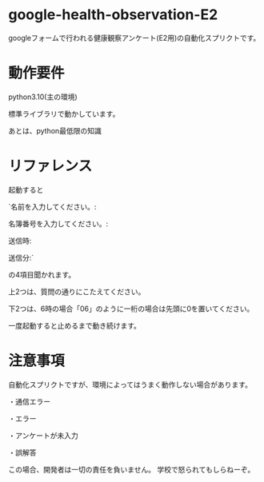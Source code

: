 # google-health-observation-E2
googleフォームで行われる健康観察アンケート(E2用)の自動化スプリクトです。

# 動作要件
python3.10(主の環境)

標準ライブラリで動かしています。

あとは、python最低限の知識

# リファレンス
起動すると

`名前を入力してください。:

名簿番号を入力してください。:

送信時:

送信分:`

の4項目聞かれます。

上2つは、質問の通りにこたえてください。

下2つは、6時の場合「06」のように一桁の場合は先頭に0を置いてください。

一度起動すると止めるまで動き続けます。

# 注意事項
自動化スプリクトですが、環境によってはうまく動作しない場合があります。

・通信エラー

・エラー

・アンケートが未入力

・誤解答

この場合、開発者は一切の責任を負いません。
学校で怒られてもしらねーぞ。
